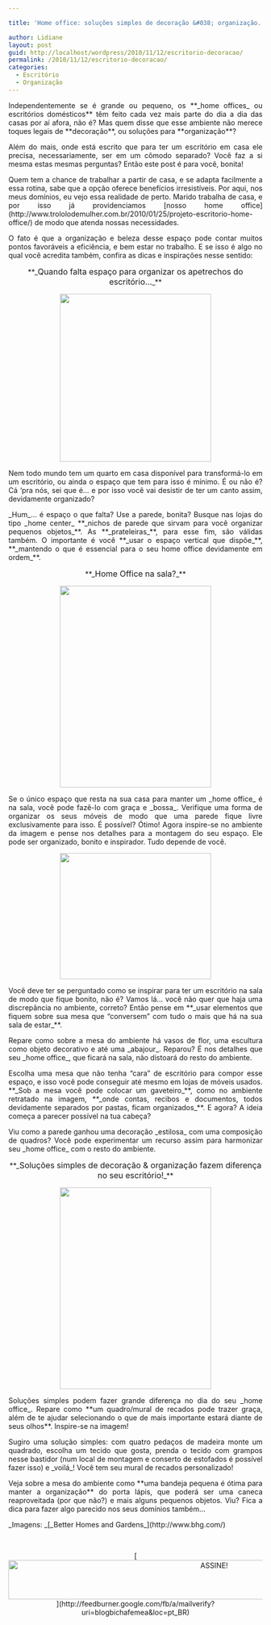 ```yaml
---

title: 'Home office: soluções simples de decoração &#038; organização.'

author: Lidiane
layout: post
guid: http://localhost/wordpress/2010/11/12/escritorio-decoracao/
permalink: /2010/11/12/escritorio-decoracao/
categories:
  - Escritório
  - Organização
---
```

<p style="text-align: justify;">
  Independentemente se é grande ou pequeno, os **_home offices_ ou escritórios domésticos** têm feito cada vez mais parte do dia a dia das casas por aí afora, não é? Mas quem disse que esse ambiente não merece toques legais de **decoração**, ou soluções para **organização**?
</p>

<p style="text-align: justify;">
  Além do mais, onde está escrito que para ter um escritório em casa ele precisa, necessariamente, ser em um cômodo separado? Você faz a si mesma estas mesmas perguntas? Então este post é para você, bonita!
</p>

<!--more-->

<p style="text-align: justify;">
  Quem tem a chance de trabalhar a partir de casa, e se adapta facilmente a essa rotina, sabe que a opção oferece benefícios irresistíveis. Por aqui, nos meus domínios, eu vejo essa realidade de perto. Marido trabalha de casa, e por isso já providenciamos [nosso home office](http://www.trololodemulher.com.br/2010/01/25/projeto-escritorio-home-office/)  de modo que atenda nossas necessidades.
</p>

<p style="text-align: justify;">
  O fato é que a organização e beleza desse espaço pode contar muitos pontos favoráveis a eficiência, e bem estar no trabalho. E se isso é algo no qual você acredita também, confira as dicas e inspirações nesse sentido:
</p>

<p style="text-align: center;">
  **_<span style="font-size: medium;">Quando falta espaço para organizar os apetrechos do escritório…</span>_**
</p>

<p align="center">
  <a href="http://www.trololodemulher.com.br/blog/wp-content/uploads/2010/11/escritorio-organizado-parede.jpg"><img class="alignnone size-full wp-image-5435" title="escritório organizado - parede" src="http://www.trololodemulher.com.br/blog/wp-content/uploads/2010/11/escritorio-organizado-parede.jpg" alt="" width="300" height="333" /></a>
</p>

<p style="text-align: justify;">
  Nem todo mundo tem um quarto em casa disponível para transformá-lo em um escritório, ou ainda o espaço que tem para isso é mínimo. É ou não é? Cá ‘pra nós, sei que é&#8230; e por isso você vai desistir de ter um canto assim, devidamente organizado?
</p>

<p style="text-align: justify;">
  _Hum_&#8230; é espaço o que falta? Use a parede, bonita? Busque nas lojas do tipo _home center_ **_nichos de parede que sirvam para você organizar pequenos objetos_**. As **_prateleiras_**, para esse fim, são válidas também. O importante é você **_usar o espaço vertical que dispõe_**, **_mantendo o que é essencial para o seu home office devidamente em ordem_**.
</p>

<p style="text-align: center;">
  **_<span style="font-size: medium;">Home Office na sala?</span>_**
</p>

<p align="center">
  <a href="http://www.trololodemulher.com.br/blog/wp-content/uploads/2010/11/home-office-na-sala.jpg"><img class="alignnone size-full wp-image-5439" title="home office na sala" src="http://www.trololodemulher.com.br/blog/wp-content/uploads/2010/11/home-office-na-sala.jpg" alt="" width="300" height="400" /></a>
</p>

<p style="text-align: justify;">
  Se o único espaço que resta na sua casa para manter um _home office_ é na sala, você pode fazê-lo com graça e _bossa_. Verifique uma forma de organizar os seus móveis de modo que uma parede fique livre exclusivamente para isso. É possível? Ótimo! Agora inspire-se no ambiente da imagem e pense nos detalhes para a montagem do seu espaço. Ele pode ser organizado, bonito e inspirador. Tudo depende de você.
</p>

<p align="center">
  <a href="http://www.trololodemulher.com.br/blog/wp-content/uploads/2010/11/escritorio-na-sala.jpg"><img class="alignnone size-full wp-image-5434" title="escritório na sala" src="http://www.trololodemulher.com.br/blog/wp-content/uploads/2010/11/escritorio-na-sala.jpg" alt="" width="300" height="250" /></a>
</p>

<p style="text-align: justify;">
  Você deve ter se perguntado como se inspirar para ter um escritório na sala de modo que fique bonito, não é? Vamos lá&#8230; você não quer que haja uma discrepância no ambiente, correto? Então pense em **_usar elementos que fiquem sobre sua mesa que “conversem” com tudo o mais que há na sua sala de estar_**.
</p>

<p style="text-align: justify;">
  Repare como sobre a mesa do ambiente há vasos de flor, uma escultura como objeto decorativo e até uma _abajour_. Reparou? É nos detalhes que seu _home office_, que ficará na sala, não distoará do resto do ambiente.
</p>

<p style="text-align: justify;">
  Escolha uma mesa que não tenha “cara” de escritório para compor esse espaço, e isso você pode conseguir até mesmo em lojas de móveis usados. **_Sob a mesa você pode colocar um gaveteiro_**, como no ambiente retratado na imagem, **_onde contas, recibos e documentos, todos devidamente separados por pastas, ficam organizados_**. E agora? A ideia começa a parecer possível na tua cabeça?
</p>

<p style="text-align: justify;">
  Viu como a parede ganhou uma decoração _estilosa_ com uma composição de quadros? Você pode experimentar um recurso assim para harmonizar seu _home office_ com o resto do ambiente.
</p>

<p style="text-align: center;">
  **_<span style="font-size: medium;">Soluções simples de decoração & organização fazem diferença no seu escritório!</span>_**
</p>

<p align="center">
  <a href="http://www.trololodemulher.com.br/blog/wp-content/uploads/2010/11/escritorio-organizado-e-decorado.jpg"><img class="alignnone size-full wp-image-5438" title="escritório organizado e decorado" src="http://www.trololodemulher.com.br/blog/wp-content/uploads/2010/11/escritorio-organizado-e-decorado.jpg" alt="" width="300" height="400" /></a>
</p>

<p style="text-align: justify;">
  Soluções simples podem fazer grande diferença no dia do seu _home office_. Repare como **um quadro/mural de recados pode trazer graça, além de te ajudar selecionando o que de mais importante estará diante de seus olhos**. Inspire-se na imagem!
</p>

<p style="text-align: justify;">
  Sugiro uma solução simples: com quatro pedaços de madeira monte um quadrado, escolha um tecido que gosta, prenda o tecido com grampos nesse bastidor (num local de montagem e conserto de estofados é possível fazer isso) e _voilá_! Você tem seu mural de recados personalizado!
</p>

<p style="text-align: justify;">
  Veja sobre a mesa do ambiente como **uma bandeja pequena é ótima para manter a organização** do porta lápis, que poderá ser uma caneca reaproveitada (por que não?) e mais alguns pequenos objetos. Viu? Fica a dica para fazer algo parecido nos seus domínios também&#8230;
</p>

<p style="text-align: center;">
  <p>
    _Imagens: _[_Better Homes and Gardens_](http://www.bhg.com/) 
  </p>
  
  <p>
    &nbsp;
  </p>
  
  <p align="center">
    [<img class="alignnone size-full wp-image-10439" src="http://www.trololodemulher.com.br/blog/wp-content/uploads/2014/09/ASSINE.png" alt="ASSINE!" width="800" height="78" />](http://feedburner.google.com/fb/a/mailverify?uri=blogbichafemea&loc=pt_BR) 
  </p>